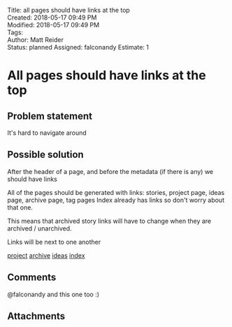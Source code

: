 Title: all pages should have links at the top  
Created: 2018-05-17 09:49 PM  
Modified: 2018-05-17 09:49 PM  
Tags:   
Author: Matt Reider  
Status: planned
Assigned: falconandy 
Estimate: 1

# All pages should have links at the top

## Problem statement

It's hard to navigate around

## Possible solution

After the header of a page, and before the metadata (if there is any) we should have links

All of the pages should be generated with links: stories, project page, ideas page, archive page, tag pages
Index already has links so don't worry about that one.

This means that archived story links will have to change when they are archived / unarchived.

Links will be next to one another

[project](link) [archive](link) [ideas](link) [index](link)

## Comments

@falconandy and this one too :)

## Attachments
